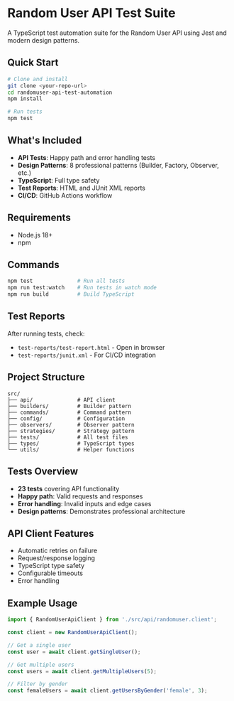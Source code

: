 # Random User API Test Suite

A TypeScript test automation suite for the Random User API using Jest and modern design patterns.

## Quick Start

```bash
# Clone and install
git clone <your-repo-url>
cd randomuser-api-test-automation
npm install

# Run tests
npm test
```

## What's Included

- **API Tests**: Happy path and error handling tests
- **Design Patterns**: 8 professional patterns (Builder, Factory, Observer, etc.)
- **TypeScript**: Full type safety
- **Test Reports**: HTML and JUnit XML reports
- **CI/CD**: GitHub Actions workflow

## Requirements

- Node.js 18+ 
- npm

## Commands

```bash
npm test              # Run all tests
npm run test:watch    # Run tests in watch mode
npm run build         # Build TypeScript
```

## Test Reports

After running tests, check:
- `test-reports/test-report.html` - Open in browser
- `test-reports/junit.xml` - For CI/CD integration

## Project Structure

```
src/
├── api/              # API client
├── builders/         # Builder pattern
├── commands/         # Command pattern  
├── config/           # Configuration
├── observers/        # Observer pattern
├── strategies/       # Strategy pattern
├── tests/            # All test files
├── types/            # TypeScript types
└── utils/            # Helper functions
```

## Tests Overview

- **23 tests** covering API functionality
- **Happy path**: Valid requests and responses
- **Error handling**: Invalid inputs and edge cases
- **Design patterns**: Demonstrates professional architecture

## API Client Features

- Automatic retries on failure
- Request/response logging
- TypeScript type safety
- Configurable timeouts
- Error handling

## Example Usage

```typescript
import { RandomUserApiClient } from './src/api/randomuser.client';

const client = new RandomUserApiClient();

// Get a single user
const user = await client.getSingleUser();

// Get multiple users
const users = await client.getMultipleUsers(5);

// Filter by gender
const femaleUsers = await client.getUsersByGender('female', 3);
```